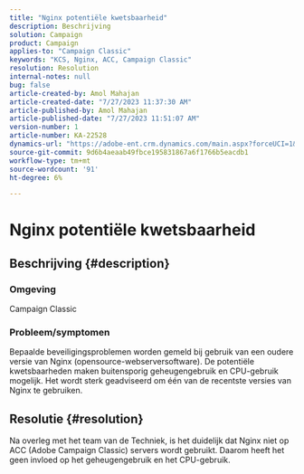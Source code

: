 ```yaml
---
title: "Nginx potentiële kwetsbaarheid"
description: Beschrijving
solution: Campaign
product: Campaign
applies-to: "Campaign Classic"
keywords: "KCS, Nginx, ACC, Campaign Classic"
resolution: Resolution
internal-notes: null
bug: false
article-created-by: Amol Mahajan
article-created-date: "7/27/2023 11:37:30 AM"
article-published-by: Amol Mahajan
article-published-date: "7/27/2023 11:51:07 AM"
version-number: 1
article-number: KA-22528
dynamics-url: "https://adobe-ent.crm.dynamics.com/main.aspx?forceUCI=1&pagetype=entityrecord&etn=knowledgearticle&id=2f24ebf6-712c-ee11-bdf4-6045bd006079"
source-git-commit: 9d6b4aeaab49fbce195831867a6f1766b5eacdb1
workflow-type: tm+mt
source-wordcount: '91'
ht-degree: 6%

---
```


# Nginx potentiële kwetsbaarheid

## Beschrijving {#description}


### <b>Omgeving</b>

Campaign Classic



### <b>Probleem/symptomen</b>

Bepaalde beveiligingsproblemen worden gemeld bij gebruik van een oudere versie van Nginx (opensource-webserversoftware). De potentiële kwetsbaarheden maken buitensporig geheugengebruik en CPU-gebruik mogelijk. Het wordt sterk geadviseerd om één van de recentste versies van Nginx te gebruiken.


## Resolutie {#resolution}


Na overleg met het team van de Techniek, is het duidelijk dat Nginx niet op ACC (Adobe Campaign Classic) servers wordt gebruikt. Daarom heeft het geen invloed op het geheugengebruik en het CPU-gebruik.


